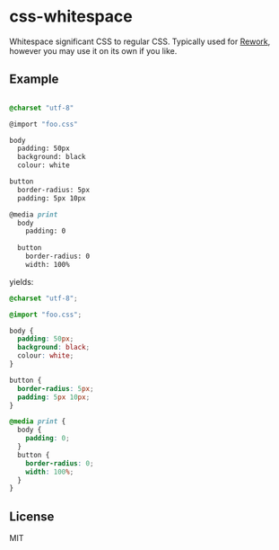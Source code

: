 
# css-whitespace

  Whitespace significant CSS to regular CSS. Typically used for [Rework](https://github.com/visionmedia/rework),
  however you may use it on its own if you like.

## Example

```css

@charset "utf-8"

@import "foo.css"

body
  padding: 50px
  background: black
  colour: white

button
  border-radius: 5px
  padding: 5px 10px

@media print
  body
    padding: 0
    
  button
    border-radius: 0
    width: 100%
```

yields:

```css
@charset "utf-8";

@import "foo.css";

body {
  padding: 50px;
  background: black;
  colour: white;
}

button {
  border-radius: 5px;
  padding: 5px 10px;
}

@media print {
  body {
    padding: 0;
  }
  button {
    border-radius: 0;
    width: 100%;
  }
}
```

## License 

  MIT
